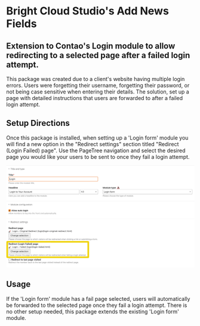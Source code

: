 # Bright Cloud Studio's Add News Fields
## Extension to Contao's Login module to allow redirecting to a selected page after a failed login attempt.

This package was created due to a client's website having multiple login errors. Users were forgetting their username, forgetting their password, or not being case sensitive when entering their details. The solution, set up a page with detailed instructions that users are forwarded to after a failed login attempt.

## Setup Directions
Once this package is installed, when setting up a 'Login form' module you will find a new option in the "Redirect settings" section titled "Redirect (Login Failed) page". Use the PageTree navigation and select the desired page you would like your users to be sent to once they fail a login attempt.

![Login form - New setting](https://raw.githubusercontent.com/bright-cloud-studio/contao-redirect-failed-login/main/images/tutorial_1.jpg)

## Usage
If the 'Login form' module has a fail page selected, users will automatically be forwarded to the selected page once they fail a login attempt. There is no other setup needed, this package extends the existing 'Login form' module.
